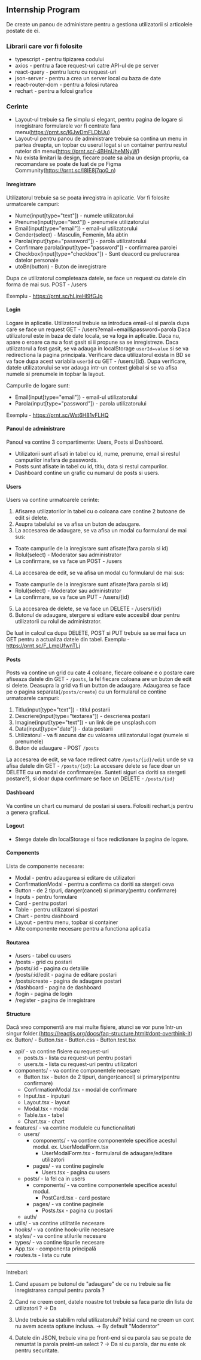 ## Internship Program

De create un panou de administare pentru a gestiona utilizatorii si articolele postate de ei.

### Librarii care vor fi folosite

- typescript - pentru tipizarea codului
- axios - pentru a face request-uri catre API-ul de pe server
- react-query - pentru lucru cu request-uri
- json-server - pentru a crea un server local cu baza de date
- react-router-dom - pentru a folosi rutarea
- rechart - pentru a folosi grafice

### Cerinte

- Layout-ul trebuie sa fie simplu si elegant, pentru pagina de logare si inregistrare formularele vor fi centrate fara menu(https://prnt.sc/l6JwDmFLDbUu)
- Layout-ul pentru panou de administrare trebuie sa contina un menu in partea dreapta, un topbar cu userul logat si un container pentru restul rutelor din menu(https://prnt.sc/-4BHnUheMNyW)
- Nu exista limitari la design, fiecare poate sa aiba un design propriu, ca recomandare se poate de luat de pe Figma Community(https://prnt.sc/I8IE8j7qo0_n)

#### Inregistrare

Utilizatorul trebuie sa se poata inregistra in aplicatie. Vor fi folosite urmatoarele campuri:

- Nume(input[type="text"]) - numele utilizatorului
- Prenume(input[type="text"]) - prenumele utilizatorului
- Email(input[type="email"]) - email-ul utilizatorului
- Gender(select) - Masculin, Femenin, Ma abtin
- Parola(input[type="password"]) - parola utilizatorului
- Confirmare parola(input[type="password"]) - confirmarea parolei
- Checkbox(input[type="checkbox"]) - Sunt deacord cu prelucrarea datelor personale
- utoBn(button) - Buton de inregistrare

Dupa ce utilizatorul completeaza datele, se face un request cu datele din forma de mai sus. POST - /users

Exemplu - https://prnt.sc/hLjreHI9fGJp

#### Login

Logare in aplicatie. Utilizatorul trebuie sa introduca email-ul si parola dupa care se face un request GET - /users?email=email&password=parola
Daca utilizatorul este in baza de date locala, se va loga in aplicatie. Daca nu, apare o eroare ca nu a fost gasit si ii propune sa se inregistreze.
Daca utilizatorul a fost gasit, se va adauga in localStorage `userId=value` si se va redirectiona la pagina principala. Verificare daca utilizatorul exista in BD se va face dupa acest variabila `userId` cu GET - /users/{id}. Dupa verificare, datele utilizatorului se vor adauga intr-un context global si se va afisa numele si prenumele in topbar la layout.

Campurile de logare sunt:

- Email(input[type="email"]) - email-ul utilizatorului
- Parola(input[type="password"]) - parola utilizatorului

Exemplu - https://prnt.sc/Wst6H81vFLHQ

#### Panoul de administrare

Panoul va contine 3 compartimente: Users, Posts si Dashboard.

- Utilizatorii sunt afisati in tabel cu id, nume, prenume, email si restul campurilor inafara de passwords.
- Posts sunt afisate in tabel cu id, titlu, data si restul campurilor.
- Dashboard contine un grafic cu numarul de posts si users.

#### Users

Users va contine urmatoarele cerinte:

1. Afisarea utilizatorilor in tabel cu o coloana care contine 2 butoane de edit si delete.
2. Asupra tabelului se va afisa un buton de adaugare.
3. La accesarea de adaugare, se va afisa un modal cu formularul de mai sus:

- Toate campurile de la inregisrare sunt afisate(fara parola si id)
- Rolul(select) - Moderator sau administrator
- La confirmare, se va face un POST - /users

4. La accesarea de edit, se va afisa un modal cu formularul de mai sus:

- Toate campurile de la inregisrare sunt afisate(fara parola si id)
- Rolul(select) - Moderator sau administrator
- La confirmare, se va face un PUT - /users/{id}

5. La accesarea de delete, se va face un DELETE - /users/{id}
6. Butonul de adaugare, stergere si editare este accesibil doar pentru utilizatorii cu rolul de administrator.

De luat in calcul ca dupa DELETE, POST si PUT trebuie sa se mai faca un GET pentru a actualiza datele din tabel.
Exemplu - https://prnt.sc/F_LmpUfwnTLj

#### Posts

Posts va contine un grid cu cate 4 coloane, fiecare coloane e o postare care afiseaza datele din GET - `/posts`, la fel fiecare coloana are un buton de edit si delete.
Deasupra la grid va fi un button de adaugare. Adaugarea se face pe o pagina separata(`/posts/create`) cu un formularul ce contine urmatoarele campuri:

1. Titlu(input[type="text"]) - titlul postarii
2. Descriere(input[type="textarea"]) - descrierea postarii
3. Imagine(input[type="text"]) - un link de pe unsplash.com
4. Data(input[type="date"]) - data postarii
5. Utilizatorul - va fi ascuns dar cu valoarea utilizatorului logat (numele si prenumele)
6. Buton de adaugare - POST `/posts`

La accesarea de edit, se va face redirect catre `/posts/{id}/edit` unde se va afisa datele din GET - `/posts/{id}`:
La accesare delete se face doar un DELETE cu un modal de confirmare(ex. Sunteti siguri ca doriti sa stergeti postare?), si doar dupa confirmare se face un DELETE - `/posts/{id}`

#### Dashboard

Va contine un chart cu numarul de postari si users. Folositi rechart.js pentru a genera graficul.

#### Logout

- Sterge datele din localStorage si face redictionare la pagina de logare.

#### Components

Lista de componente necesare:

- Modal - pentru adaugarea si editare de utilizatori
- ConfirmationModal - pentru a confirma ca doriti sa stergeti ceva
- Button - de 2 tipuri, danger(cancel) si primary(pentru confirmare)
- Inputs - pentru formulare
- Card - pentru postari
- Table - pentru utilizatori si postari
- Chart - pentru dashboard
- Layout - pentru menu, topbar si container
- Alte componente necesare pentru a functiona aplicatia

#### Routarea

- /users - tabel cu users
- /posts - grid cu postari
- /posts/:id - pagina cu detaliile
- /posts/:id/edit - pagina de editare postari
- /posts/create - pagina de adaugare postari
- /dashboard - pagina de dashboard
- /login - pagina de login
- /register - pagina de inregistrare

#### Structure

Dacă vreo componentă are mai multe fișiere, atunci se vor pune într-un singur folder.(https://reactjs.org/docs/faq-structure.html#dont-overthink-it)
ex. Button/ - Button.tsx - Button.css - Button.test.tsx

- api/ - va contine fisiere cu request-uri
  - posts.ts - lista cu request-uri pentru postari
  - users.ts - lista cu request-uri pentru utilizatori
- components/ - va contine componentele necesare
  - Button.tsx - buton de 2 tipuri, danger(cancel) si primary(pentru confirmare)
  - ConfirmationModal.tsx - modal de confirmare
  - Input.tsx - inputuri
  - Layout.tsx - layout
  - Modal.tsx - modal
  - Table.tsx - tabel
  - Chart.tsx - chart
- features/ - va contine modulele cu functionalitati
  - users/
    - components/ - va contine componentele specifice acestul modul. ex. UserModalForm.tsx
      - UserModalForm.tsx - formularul de adaugare/editare utilizatori
    - pages/ - va contine paginele
      - Users.tsx - pagina cu users
  - posts/ - la fel ca in users
    - components/ - va contine componentele specifice acestul modul.
      - PostCard.tsx - card postare
    - pages/ - va contine paginele
      - Posts.tsx - pagina cu postari
  - auth/
- utils/ - va contine utilitatile necesare
- hooks/ - va contine hook-urile necesare
- styles/ - va contine stilurile necesare
- types/ - va contine tipurile necesare
- App.tsx - componenta principală
- routes.ts - lista cu rute

---

Intrebari:

1. Cand apasam pe butonul de "adaugare" de ce nu trebuie sa fie inregistrarea campul pentru parola ?

2. Cand ne creem cont, datele noastre tot trebuie sa faca parte din lista de utilizatori ? -> Da

3. Unde trebuie sa stabilim rolul utilizatorului? Initial cand ne creem un cont nu avem acesta optiune inclusa. -> By default "Moderator"

4. Datele din JSON, trebuie vina pe front-end si cu parola sau se poate de renuntat la parola preint-un select ? -> Da si cu parola, dar nu este ok pentru securitate.
